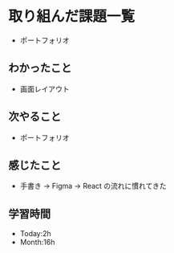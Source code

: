 # 取り組んだ課題一覧
- ポートフォリオ
## わかったこと
- 画面レイアウト
## 次やること
- ポートフォリオ
## 感じたこと
- 手書き -> Figma -> React の流れに慣れてきた
## 学習時間
- Today:2h
- Month:16h
